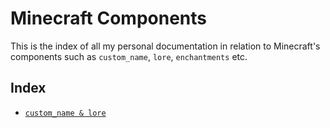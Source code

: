 # Minecraft Components

This is the index of all my personal documentation in relation to Minecraft's components such as `custom_name`, `lore`, `enchantments` etc.

## Index

- [`custom_name & lore`](tutorials/custom_name_lore.md)
